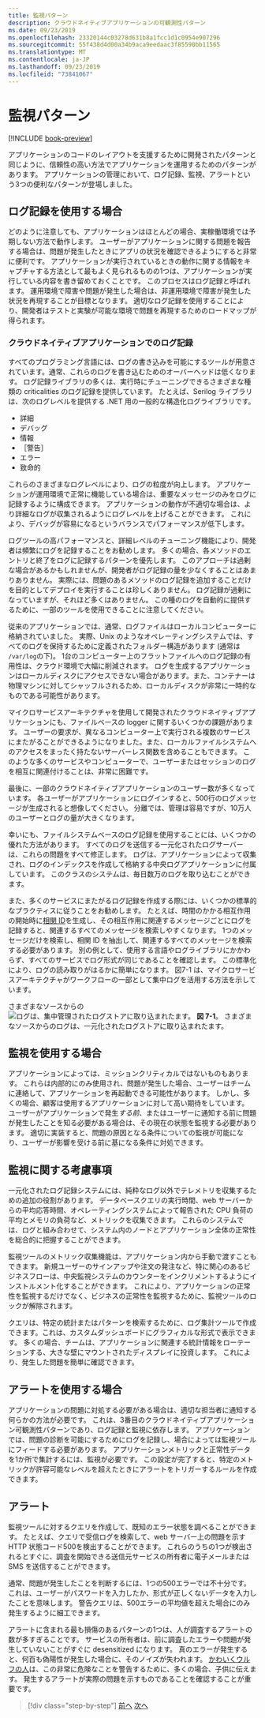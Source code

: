 ```yaml
---
title: 監視パターン
description: クラウドネイティブアプリケーションの可観測性パターン
ms.date: 09/23/2019
ms.openlocfilehash: 23320144c03278d631b8a1fcc1d1c0954e907296
ms.sourcegitcommit: 55f438d4d00a34b9aca9eedaac3f85590bb11565
ms.translationtype: MT
ms.contentlocale: ja-JP
ms.lasthandoff: 09/23/2019
ms.locfileid: "73841067"
---
```

# <a name="observability-patterns"></a>監視パターン

[!INCLUDE [book-preview](../../../includes/book-preview.md)]

アプリケーションのコードのレイアウトを支援するために開発されたパターンと同じように、信頼性の高い方法でアプリケーションを運用するためのパターンがあります。 アプリケーションの管理において、ログ記録、監視、アラートという3つの便利なパターンが登場しました。

## <a name="when-to-use-logging"></a>ログ記録を使用する場合

どのように注意しても、アプリケーションはほとんどの場合、実稼働環境では予期しない方法で動作します。 ユーザーがアプリケーションに関する問題を報告する場合は、問題が発生したときにアプリの状況を確認できるようにすると非常に便利です。 アプリケーションが実行されているときの動作に関する情報をキャプチャする方法として最もよく見られるものの1つは、アプリケーションが実行している内容を書き留めておくことです。 このプロセスはログ記録と呼ばれます。 運用環境で障害や問題が発生した場合は、非運用環境で障害が発生した状況を再現することが目標となります。 適切なログ記録を使用することにより、開発者はテストと実験が可能な環境で問題を再現するためのロードマップが得られます。

### <a name="logging-in-cloud-native-applications"></a>クラウドネイティブアプリケーションでのログ記録

すべてのプログラミング言語には、ログの書き込みを可能にするツールが用意されています。通常、これらのログを書き込むためのオーバーヘッドは低くなります。 ログ記録ライブラリの多くは、実行時にチューニングできるさまざまな種類の criticalities のログ記録を提供しています。 たとえば、Serilog ライブラリは、次のログレベルを提供する .NET 用の一般的な構造化ログライブラリです。

* 詳細
* デバッグ
* 情報
* ［警告］
* エラー
* 致命的

これらのさまざまなログレベルにより、ログの粒度が向上します。 アプリケーションが運用環境で正常に機能している場合は、重要なメッセージのみをログに記録するように構成できます。 アプリケーションの動作が不適切な場合は、より詳細なログが収集されるようにログレベルを上げることができます。 これにより、デバッグが容易になるというバランスでパフォーマンスが低下します。

ログツールの高パフォーマンスと、詳細レベルのチューニング機能により、開発者は頻繁にログを記録することをお勧めします。 多くの場合、各メソッドのエントリと終了をログに記録するパターンを優先します。 このアプローチは過剰な場合があるかもしれませんが、開発者がログ記録の量を少なくすることはあまりありません。 実際には、問題のあるメソッドのログ記録を追加することだけを目的としてデプロイを実行することは珍しくありません。 ログ記録が過剰になっていますが、それほど多くはありません。 この種のログを自動的に提供するために、一部のツールを使用できることに注意してください。

従来のアプリケーションでは、通常、ログファイルはローカルコンピューターに格納されていました。 実際、Unix のようなオペレーティングシステムでは、すべてのログを保持するために定義されたフォルダー構造があります (通常は `/var/log`の下)。 1台のコンピューター上のフラットファイルへのログ記録の有用性は、クラウド環境で大幅に削減されます。 ログを生成するアプリケーションはローカルディスクにアクセスできない場合があります。また、コンテナーは物理マシンに対してシャッフルされるため、ローカルディスクが非常に一時的なものである可能性があります。

マイクロサービスアーキテクチャを使用して開発されたクラウドネイティブアプリケーションにも、ファイルベースの logger に関するいくつかの課題があります。 ユーザーの要求が、異なるコンピューター上で実行される複数のサービスにまたがることができるようになりました。また、ローカルファイルシステムへのアクセスをまったく持たないサーバーレス関数を含めることもできます。 このような多くのサービスやコンピューターで、ユーザーまたはセッションのログを相互に関連付けることは、非常に困難です。

最後に、一部のクラウドネイティブアプリケーションのユーザー数が多くなっています。 各ユーザーがアプリケーションにログインすると、500行のログメッセージが生成されると想像してください。 分離では、管理は容易ですが、10万人のユーザーとログの量が大きくなります。

幸いにも、ファイルシステムベースのログ記録を使用することには、いくつかの優れた方法があります。 すべてのログを送信する一元化されたログサーバーは、これらの問題をすべて修正します。 ログは、アプリケーションによって収集され、ログのインデックスを作成して格納する中央ログアプリケーションに付属しています。 このクラスのシステムは、毎日数万のログを取り込むことができます。

また、多くのサービスにまたがるログ記録を作成する際には、いくつかの標準的なプラクティスに従うことをお勧めします。 たとえば、時間のかかる相互作用の開始時に[相関 ID](https://blog.rapid7.com/2016/12/23/the-value-of-correlation-ids/)を生成し、その相互作用に関連するメッセージごとにログを記録すると、関連するすべてのメッセージを検索しやすくなります。 1つのメッセージだけを検索し、相関 ID を抽出して、関連するすべてのメッセージを検索する必要があります。 別の例として、使用する言語やログライブラリにかかわらず、すべてのサービスでログ形式が同じであることを確認します。 この標準化により、ログの読み取りがはるかに簡単になります。 図7-1 は、マイクロサービスアーキテクチャがワークフローの一部として集中ログを活用する方法を示しています。

さまざまなソースからの ![ログは、集中管理されたログストアに取り込まれたます。](./media/centralized-logging.png)
**図 7-1**。 さまざまなソースからのログは、一元化されたログストアに取り込まれたます。

## <a name="when-to-use-monitoring"></a>監視を使用する場合

アプリケーションによっては、ミッションクリティカルではないものもあります。 これらは内部的にのみ使用され、問題が発生した場合、ユーザーはチームに連絡して、アプリケーションを再起動できる可能性があります。 しかし、多くの場合、顧客は使用するアプリケーションに対して高い期待をしています。 ユーザーがアプリケーションで発生*する前*、またはユーザーに通知する前に問題が発生したことを知る必要がある場合は、その現在の状態を監視する必要があります。 適切に実装すると、問題の原因となる条件についての監視が可能になり、ユーザーが影響を受ける前に基になる条件に対処できます。

## <a name="monitoring-considerations"></a>監視に関する考慮事項

一元化されたログ記録システムには、純粋なログ以外でテレメトリを収集するための追加の役割があります。 データベースクエリの実行時間、web サーバーからの平均応答時間、オペレーティングシステムによって報告された CPU 負荷の平均とメモリの負荷など、メトリックを収集できます。 これらのシステムでは、ログと組み合わせて、システム内のノードとアプリケーション全体の正常性を総合的に把握することができます。

監視ツールのメトリック収集機能は、アプリケーション内から手動で渡すこともできます。 新規ユーザーのサインアップや注文の発注など、特に関心のあるビジネスフローは、中央監視システムのカウンターをインクリメントするようにインストルメント化することができます。 これにより、アプリケーションの正常性を監視するだけでなく、ビジネスの正常性を監視するために、監視ツールのロックが解除されます。

クエリは、特定の統計またはパターンを検索するために、ログ集計ツールで作成できます。これは、カスタムダッシュボードにグラフィカルな形式で表示できます。 多くの場合、チームは、アプリケーションに関連する統計情報をローテーションする、大きな壁にマウントされたディスプレイに投資します。 これにより、発生した問題を簡単に確認できます。

## <a name="when-to-use-alerts"></a>アラートを使用する場合

アプリケーションの問題に対処する必要がある場合は、適切な担当者に通知する何らかの方法が必要です。 これは、3番目のクラウドネイティブアプリケーション可観測性パターンであり、ログ記録と監視に依存します。 アプリケーションでは、問題の診断を可能にするためにログを記録し、場合によっては監視ツールにフィードする必要があります。 アプリケーションメトリックと正常性データを1か所で集計するには、監視が必要です。 この設定が完了すると、特定のメトリックが許容可能なレベルを超えたときにアラートをトリガーするルールを作成できます。

## <a name="alerts"></a>アラート

監視ツールに対するクエリを作成して、既知のエラー状態を調べることができます。 たとえば、クエリで受信ログを検索して、web サーバー上の問題を示す HTTP 状態コード500を検出することができます。 これらのうちの1つが検出されるとすぐに、調査を開始できる送信元サービスの所有者に電子メールまたは SMS を送信することができます。

通常、問題が発生したことを判断するには、1つの500エラーでは不十分です。 これは、ユーザーがパスワードを入力したか、形式が正しくないデータを入力したことを意味します。 警告クエリは、500エラーの平均値を超えた場合にのみ発生するように細工できます。

アラートに含まれる最も損傷のあるパターンの1つは、人が調査するアラートの数が多すぎることです。 サービスの所有者は、前に調査したエラーや問題が発生していないことがすぐに desensitized になります。 真のエラーが発生すると、何百も偽陽性が発生した場合に、そのノイズが失われます。 [かわいくウルフの人](https://en.wikipedia.org/wiki/The_Boy_Who_Cried_Wolf)は、この非常に危険なことを警告するために、多くの場合、子供に伝えます。 発生するアラートが実際の問題を示すものであることを確認することが重要です。

>[!div class="step-by-step"]
>[前へ](monitoring-health.md)
>[次へ](logging-with-elastic-stack.md)
